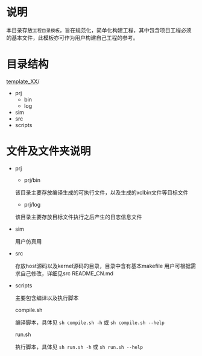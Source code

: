 # 说明

本目录存放`工程目录模板`，旨在规范化，简单化构建工程，其中包含项目工程必须的基本文件，此模板亦可作为用户构建自己工程的参考。

# 目录结构
[template_XX](#template_XX_dir)/  

- prj
  - bin
  - log
- sim
- src
- scripts

# 文件及文件夹说明
- prj

  - prj/bin

  该目录主要存放编译生成的可执行文件，以及生成的xclbin文件等目标文件

  - prj/log

  该目录主要存放目标文件执行之后产生的日志信息文件
- sim

  用户仿真用

- src

  存放host源码以及kernel源码的目录，目录中含有基本makefile 用户可根据需求自己修改，详细见src README_CN.md

- scripts

  主要包含编译以及执行脚本

    compile.sh

  编译脚本，具体见 `sh compile.sh -h` 或 `sh compile.sh --help`

  run.sh

  执行脚本，具体见 `sh run.sh -h` 或 `sh run.sh --help`

